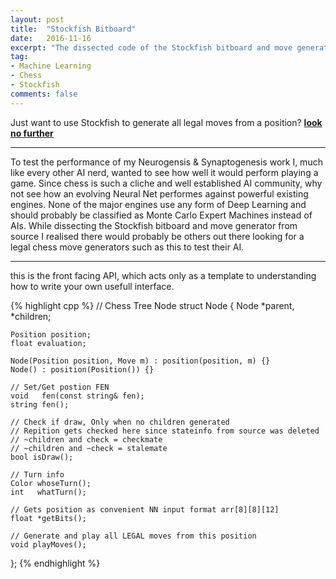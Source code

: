 ```yaml
---
layout: post
title:  "Stockfish Bitboard"
date:   2016-11-16
excerpt: "The dissected code of the Stockfish bitboard and move generator for those who wish to test they chess AI skills."
tag:
- Machine Learning
- Chess
- Stockfish
comments: false
---
```


Just want to use Stockfish to generate all legal moves from a position? **[look no further](https://github.com/TheDiscoMole/Stockfish-BitBoard)**

-------------------------------------------------------------------------

To test the performance of my Neurogensis & Synaptogenesis work I, much like every other AI nerd, wanted to see how well it would perform playing a game. Since chess is such a cliche and well established AI community, why not see how an evolving Neural Net performes against powerful existing engines. None of the major engines use any form of Deep Learning and should probably be classified as Monte Carlo Expert Machines instead of AIs. While dissecting the Stockfish bitboard and move generator from source I realised there would probably be others out there looking for a legal chess move generators such as this to test their AI. 

-------------------------------------------------------------------------

this is the front facing API, which acts only as a template to understanding how to write your own usefull interface.

{% highlight cpp %}
// Chess Tree Node
struct Node
{
    Node *parent, *children;
    
    Position position;
    float evaluation;
    
    Node(Position position, Move m) : position(position, m) {}
    Node() : position(Position()) {}
    
    // Set/Get postion FEN
    void   fen(const string& fen);
    string fen();
    
    // Check if draw, Only when no children generated
    // Repition gets checked here since stateinfo from source was deleted
    // ~children and check = checkmate
    // ~children and ~check = stalemate
    bool isDraw();
    
    // Turn info
    Color whoseTurn();
    int   whatTurn();
    
    // Gets position as convenient NN input format arr[8][8][12]
    float *getBits();
    
    // Generate and play all LEGAL moves from this position
    void playMoves();
};
{% endhighlight %}
